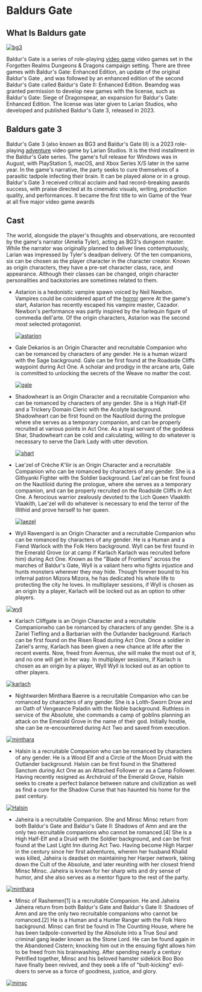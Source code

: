 # Baldurs Gate
## What Is Baldurs gate

[![bg3](https://upload.wikimedia.org/wikipedia/commons/7/75/Baldurs_Gate_logo_circa_Enhanced_Edition.png?20120912223603)](https://commons.wikimedia.org/wiki/File:Baldurs_Gate_logo_circa_Enhanced_Edition.png)


Baldur's Gate is a series of role-playing [video game](../../readme.md) video games set in the Forgotten Realms Dungeons & Dragons campaign setting. There are three  games with Baldur's Gate: Enhanced Edition, an update of the original Baldur's Gate , and was followed by an enhanced edition of the second Baldur's Gate called Baldur's Gate II: Enhanced Edition. Beamdog was granted permission to develop new games with the license, such as Baldur's Gate: Siege of Dragonspear, an expansion for Baldur's Gate: Enhanced Edition. The license was later given to Larian Studios, who developed and published Baldur's Gate 3, released in 2023.


## Baldurs gate 3

Baldur's Gate 3 (also known as BG3 and Baldur's Gate III) is a 2023 role-playing [adventure](../../storygame/story.md) video game by Larian Studios. It is the third installment in the Baldur's Gate series. The game's full release for Windows was in August, with PlayStation 5, macOS, and Xbox Series X/S later in the same year. In the game's narrative, the party seeks to cure themselves of a parasitic tadpole infecting their brain. It can be played alone or in a group. Baldur's Gate 3 received critical acclaim and had record-breaking awards success, with praise directed at its cinematic visuals, writing, production quality, and performances. It became the first title to win Game of the Year at all five major video game awards

## Cast
The world, alongside the player's thoughts and observations, are recounted by the game's narrator (Amelia Tyler), acting as BG3's dungeon master. While the narrator was originally planned to deliver lines contemptuously, Larian was impressed by Tyler's deadpan delivery. Of the ten companions, six can be chosen as the player character in the character creator. Known as origin characters, they have a pre-set character class, race, and appearance. Although their classes can be changed, origin character personalities and backstories are sometimes related to them.

- Astarion is a hedonistic vampire spawn voiced by Neil Newbon. Vampires could be considered apart of the [horror](../../horror/horrorfile.md) genre At the game's start, Astarion has recently escaped his vampire master, Cazador. Newbon's performance was partly inspired by the harlequin figure of commedia dell'arte. Of the origin characters, Astarion was the second most selected protagonist.

  
  [![astarion](https://bg3.wiki/w/images/thumb/3/3c/Astarion.png/299px-Astarion.png)](https://bg3.wiki/wiki/Astarion)

  
- Gale Dekarios is an Origin Character and recruitable Companion who can be romanced by characters of any gender. He is a human wizard with the Sage background. Gale can be first found at the Roadside Cliffs waypoint during Act One.
A scholar and prodigy in the arcane arts, Gale is committed to unlocking the secrets of the Weave no matter the cost.


  [![gale](https://bg3.wiki/w/images/thumb/f/fd/Gale.png/340px-Gale.png)](https://bg3.wiki/wiki/Gale)


- Shadowheart is an Origin Character and a recruitable Companion who can be romanced by characters of any gender. She is a High Half-Elf and a Trickery Domain Cleric with the Acolyte background. Shadowheart can be first found on the Nautiloid during the prologue where she serves as a temporary companion, and can be properly recruited at various points in Act One.
As a loyal servant of the goddess Shar, Shadowheart can be cold and calculating, willing to do whatever is necessary to serve the Dark Lady with utter devotion.

  [![shart](https://bg3.wiki/w/images/thumb/f/f9/Shadowheart.png/300px-Shadowheart.png)](https://bg3.wiki/wiki/Shadowheart)

  
- Lae'zel of Crèche K'liir is an Origin Character and a recruitable Companion who can be romanced by characters of any gender. She is a Githyanki Fighter with the Soldier background. Lae'zel can be first found on the Nautiloid during the prologue, where she serves as a temporary companion, and can be properly recruited on the Roadside Cliffs in Act One.
A ferocious warrior zealously devoted to the Lich Queen Vlaakith Vlaakith, Lae'zel will do whatever is necessary to end the terror of the Illithid and prove herself to her queen.


  [![laezel](https://bg3.wiki/w/images/thumb/3/3c/Laezel.png/300px-Laezel.png)](https://bg3.wiki/wiki/Lae%27zel)

  
- Wyll Ravengard is an Origin Character and a recruitable Companion who can be romanced by characters of any gender. He is a Human and a Fiend Warlock with the Folk Hero background. Wyll can be first found in the Emerald Grove (or at camp if Karlach Karlach was recruited before him) during Act One.
Known as the "Blade of Frontiers" across the marches of Baldur's Gate, Wyll is a valiant hero who fights injustice and hunts monsters wherever they may hide. Though forever bound to his infernal patron Mizora Mizora, he has dedicated his whole life to protecting the city he loves.
In multiplayer sessions, if Wyll is chosen as an origin by a player, Karlach will be locked out as an option to other players.

 [![wyll](https://bg3.wiki/w/images/thumb/2/25/Wyll.png/300px-Wyll.png)](https://bg3.wiki/wiki/Wyll)
  
- Karlach Cliffgate is an Origin Character and a recruitable Companionwho can be romanced by characters of any gender. She is a Zariel Tiefling and a Barbarian with the Outlander background. Karlach can be first found on the Risen Road during Act One.
Once a soldier in Zariel's army, Karlach has been given a new chance at life after the recent events. Now, freed from Avernus, she will make the most out of it, and no one will get in her way.
In multiplayer sessions, if Karlach is chosen as an origin by a player, Wyll Wyll is locked out as an option to other players.

 [![karlach](https://bg3.wiki/w/images/thumb/b/b1/Karlach.png/300px-Karlach.png)](https://bg3.wiki/wiki/Karlach)



- Nightwarden Minthara Baenre is a recruitable Companion who can be romanced by characters of any gender. She is a Lolth-Sworn Drow and an Oath of Vengeance Paladin with the Noble background.
Ruthless in service of the Absolute, she commands a camp of goblins planning an attack on the Emerald Grove in the name of their god. Initially hostile, she can be re-encountered during Act Two and saved from execution.
 

[![minthara](https://baldursgate3.wiki.fextralife.com/file/Baldurs-Gate-3/minthara-title-bg3-wiki-guide.png)](https://baldursgate3.wiki.fextralife.com/Minthara+%28Boss%29)

  
- Halsin is a recruitable Companion who can be romanced by characters of any gender. He is a Wood Elf and a Circle of the Moon Druid with the Outlander background. Halsin can be first found in the Shattered Sanctum during Act One as an Attached Follower or as a Camp Follower.
Having recently resigned as Archdruid of the Emerald Grove, Halsin seeks to create a perfect balance between nature and civilization as well as find a cure for the Shadow Curse that has haunted his home for the past century.

[![Halsin](https://baldursgate3.wiki.fextralife.com/file/Baldurs-Gate-3/halsin-title-bg3-wiki-guide.png)](https://baldursgate3.wiki.fextralife.com/Halsin+%28Boss%29
)


- Jaheira is a recruitable Companion. She and Minsc Minsc return from both Baldur's Gate and Baldur's Gate II: Shadows of Amn and are the only two recruitable companions who cannot be romanced.[4] She is a High Half-Elf and a Druid with the Soldier background, and can be first found at the Last Light Inn during Act Two.
Having become High Harper in the century since her first adventures, wherein her husband  Khalid was killed, Jaheira is deadset on maintaining her Harper network, taking down the Cult of the Absolute, and later reuniting with her closest friend Minsc Minsc. Jaheira is known for her sharp wits and dry sense of humor, and she also serves as a mentor figure to the rest of the party.

[![minthara](https://www.amisthiosintraining.com/uploads/1/2/9/5/129529098/baldur-s-gate-3-super-resolution-2023-10-02-22-33-13-20-edited-wm_orig.png)](https://www.amisthiosintraining.com/virtualfotodivisionblog/category/baldurs-gate-iii-jaheira/2)

-  Minsc of Rashemen[1] is a recruitable Companion. He and Jaheira Jaheira return from both Baldur's Gate and Baldur's Gate II: Shadows of Amn and are the only two recruitable companions who cannot be romanced.[2] He is a Human and a Hunter Ranger with the Folk Hero background.
Minsc can first be found in The Counting House, where he has been tadpole-converted by the Absolute into a True Soul and criminal gang leader known as the Stone Lord. He can be found again in the Abandoned Cistern; knocking him out in the ensuing fight allows him to be freed from his brainwashing.
After spending nearly a century 
Petrified together, Minsc and his beloved hamster sidekick Boo Boo have finally been revived, and they seek a life of "butt-kicking" evil-doers to serve as a force of goodness, justice, and glory.


[![minsc](https://static.wikia.nocookie.net/baldursgate/images/a/a3/Minsc_-_Portraits_%28BG3%29.png/revision/latest?cb=20231002142546&path-prefix=fr)](https://baldursgate.fandom.com/fr/wiki/BG3:Minsc)
